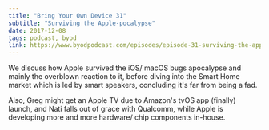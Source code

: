 ```yaml
---
title: "Bring Your Own Device 31"
subtitle: "Surviving the Apple-pocalypse"
date: 2017-12-08
tags: podcast, byod
link: https://www.byodpodcast.com/episodes/episode-31-surviving-the-apple-pocalypse/8/12/2017
---
```

We discuss how Apple survived the iOS/ macOS bugs apocalypse and mainly the overblown reaction to it, before diving into the Smart Home market which is led by smart speakers, concluding it's far from being a fad.

Also, Greg might get an Apple TV due to Amazon's tvOS app (finally) launch, and Nati falls out of grace with Qualcomm, while Apple is developing more and more hardware/ chip components in-house.
